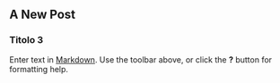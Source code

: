 ## A New Post

### Titolo 3

Enter text in [Markdown](http://daringfireball.net/projects/markdown/). Use the toolbar above, or click the **?** button for formatting help.
